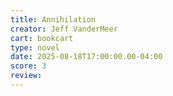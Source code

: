 ```yaml
---
title: Annihilation
creator: Jeff VanderMeer
cart: bookcart
type: novel
date: 2025-08-18T17:00:00.00-04:00
score: 3
review: 
---
```

